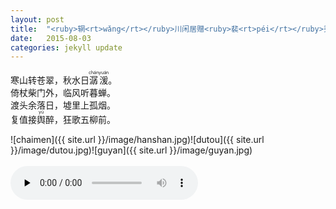 ```yaml
---
layout: post
title:  "<ruby>辋<rt>wǎng</rt></ruby>川闲居赠<ruby>裴<rt>péi</rt></ruby>秀才<ruby>迪<rt>dí</rt></ruby> --- 唐&middot;王维"
date:   2015-08-03
categories: jekyll update
---  
```

寒山转苍翠，秋水日<ruby>潺<rt>chán</rt>湲<rt>yuán</rt></ruby>。  
倚杖柴门外，临风听暮蝉。  
渡头余落日，墟里上孤烟。    
复值接<ruby>舆<rt>yú</rt></ruby>醉，狂歌五柳前。  


     
![chaimen]({{ site.url }}/image/hanshan.jpg)![dutou]({{ site.url }}/image/dutou.jpg)![guyan]({{ site.url }}/image/guyan.jpg)  
<br>
<audio controls preload="none">
  <source src="{{ site.url }}/audio/wanwei_hanshan.m4a" type="audio/mpeg">
</audio> 
